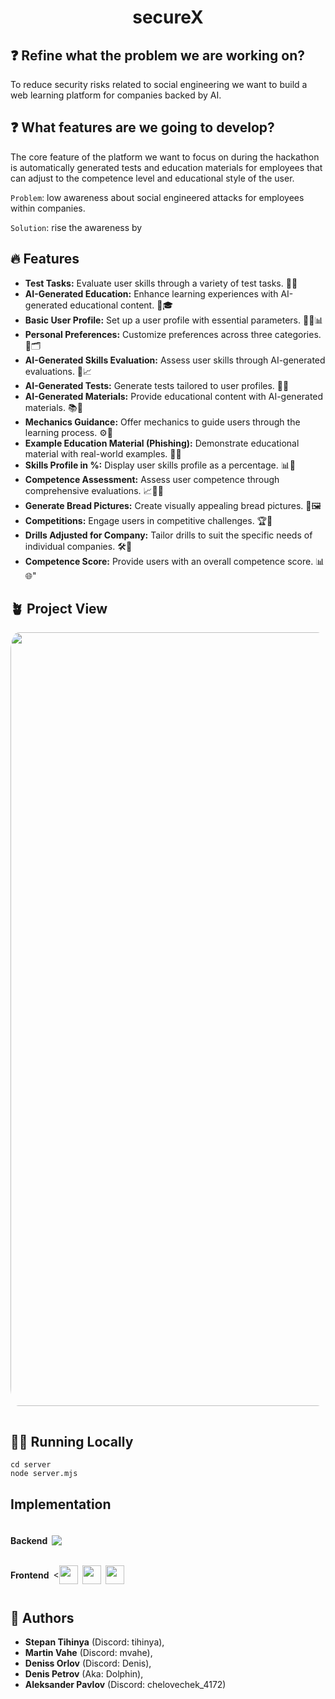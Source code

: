 <div align=center>

<h1>secureX</h1>

</div>

## ❓ Refine what the problem we are working on?

To reduce security risks related to social engineering we want to build a web learning platform for companies backed by AI.

## ❓ What features are we going to develop?

The core feature of the platform we want to focus on during the hackathon is automatically generated tests and education materials for employees that can adjust to the competence level and educational style of the user.

`Problem`: low awareness about social engineered attacks for employees within companies.

`Solution`: rise the awareness by

## 🔥 Features

-   **Test Tasks:** Evaluate user skills through a variety of test tasks. 📝✅
-   **AI-Generated Education:** Enhance learning experiences with AI-generated educational content. 🤖🎓
-   **Basic User Profile:** Set up a user profile with essential parameters. 🧑‍💼📊
-   **Personal Preferences:** Customize preferences across three categories. 🎨🗂️
-   **AI-Generated Skills Evaluation:** Assess user skills through AI-generated evaluations. 🤖📈
-   **AI-Generated Tests:** Generate tests tailored to user profiles. 🤖📝
-   **AI-Generated Materials:** Provide educational content with AI-generated materials. 📚🤖
-   **Mechanics Guidance:** Offer mechanics to guide users through the learning process. ⚙️📌
-   **Example Education Material (Phishing):** Demonstrate educational material with real-world examples. 🎣📖
-   **Skills Profile in %:** Display user skills profile as a percentage. 📊💯
-   **Competence Assessment:** Assess user competence through comprehensive evaluations. 📈👩‍🎓
-   **Generate Bread Pictures:** Create visually appealing bread pictures. 🍞🖼️
-   **Competitions:** Engage users in competitive challenges. 🏆🤝
-   **Drills Adjusted for Company:** Tailor drills to suit the specific needs of individual companies. 🛠️🏢
-   **Competence Score:** Provide users with an overall competence score. 📊🌐"

## 🪴 Project View

<img src="https://github.com/Tihinya/LEARNING-PLATFORM/assets/86482047/fea5f202-6e4f-4977-9ea7-ed4e3c44607d" width="1238" style="border-radius:2.5%;margin-bottom: 15px">

## 🧑‍💻 Running Locally

    cd server
    node server.mjs

## Implementation

<div style="display:flex; align-items:center">
    <h4 style="padding-right:7px">Backend</h4>
    <img src="https://img.shields.io/badge/node.js%20-%2343853D.svg?&style=for-the-badge&logo=node.js&logoColor=white">
</div>
<div style="display:flex; align-items:center">
    <h4 style="padding-right:7px">Frontend</h4>
    <<img src="https://img.shields.io/badge/css3-%231572B6.svg?style=for-the-badge&logo=css3&logoColor=white" style="height:30px; padding-right:7px">
     <img src="https://img.shields.io/badge/html5%20-%23E34F26.svg?&style=for-the-badge&logo=html5&logoColor=white" style="height:30px; padding-right:7px">
    <img src="https://img.shields.io/badge/javascript-%23323330.svg?style=for-the-badge&logo=javascript&logoColor=%23F7DF1E" style="height:30px; padding-right:7px">

</div>

## 🤝 Authors

-   **Stepan Tihinya** (Discord: tihinya),
-   **Martin Vahe** (Discord: mvahe),
-   **Deniss Orlov** (Discord: Denis),
-   **Denis Petrov** (Aka: Dolphin),
-   **Aleksander Pavlov** (Discord: chelovechek_4172)
